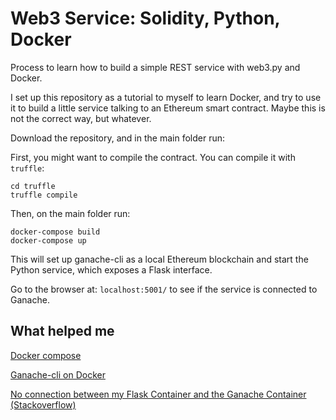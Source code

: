 # Web3 Service: Solidity, Python, Docker

Process to learn how to build a simple REST service with web3.py and Docker.

I set up this repository as a tutorial to myself to learn Docker, and try to use it to build a little service talking to an Ethereum smart contract. Maybe this is not the correct way, but whatever.

Download the repository, and in the main folder run:

First, you might want to compile the contract. You can compile it with ``truffle``:

    cd truffle
    truffle compile
    
Then, on the main folder run:

    docker-compose build
    docker-compose up

This will set up ganache-cli as a local Ethereum blockchain and start the Python service, which exposes a Flask interface.

Go to the browser at: ``localhost:5001/`` to see if the service is connected to Ganache.

## What helped me

[Docker compose](https://www.youtube.com/watch?v=Qw9zlE3t8Ko)

[Ganache-cli on Docker](https://levelup.gitconnected.com/run-the-ganache-cli-inside-the-docker-container-5e70bc962bfe)

[No connection between my Flask Container and the Ganache Container (Stackoverflow)](https://stackoverflow.com/questions/56506935/no-connection-between-my-flask-container-and-the-ganache-container)